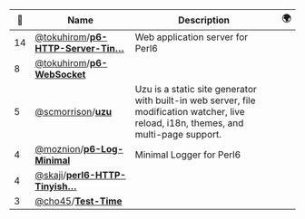 |:star2: | Name | Description | 🌍|
|---|---|---|---|
|14|[@tokuhirom](https://github.com/tokuhirom)/[**p6-HTTP-Server-Tin…**](https://github.com/tokuhirom/p6-HTTP-Server-Tiny)|Web application server for Perl6||
|8|[@tokuhirom](https://github.com/tokuhirom)/[**p6-WebSocket**](https://github.com/tokuhirom/p6-WebSocket)|||
|5|[@scmorrison](https://github.com/scmorrison)/[**uzu**](https://github.com/scmorrison/uzu)|Uzu is a static site generator with built-in web server, file modification watcher, live reload, i18n, themes, and multi-page support.||
|4|[@moznion](https://github.com/moznion)/[**p6-Log-Minimal**](https://github.com/moznion/p6-Log-Minimal)|Minimal Logger for Perl6||
|4|[@skaji](https://github.com/skaji)/[**perl6-HTTP-Tinyish…**](https://github.com/skaji/perl6-HTTP-Tinyish)|||
|3|[@cho45](https://github.com/cho45)/[**Test-Time**](https://github.com/cho45/Test-Time)|||

